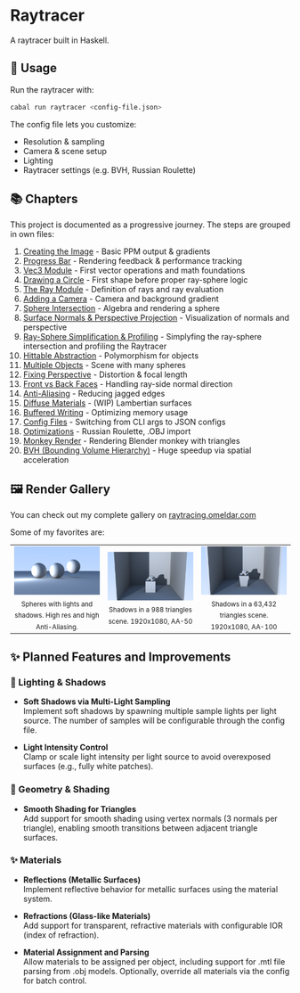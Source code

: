 # Raytracer

A raytracer built in Haskell.

## 🚀 Usage

Run the raytracer with:

```bash
cabal run raytracer <config-file.json>
```

The config file lets you customize:

- Resolution & sampling
- Camera & scene setup
- Lighting
- Raytracer settings (e.g. BVH, Russian Roulette)

## 📚 Chapters

This project is documented as a progressive journey. The steps are grouped in own files:

1. [Creating the Image](./docs/01_image.md) - Basic PPM output & gradients
2. [Progress Bar](./docs/02_progress_bar.md) - Rendering feedback & performance tracking
3. [Vec3 Module](./docs/03_vec3.md) - First vector operations and math foundations
4. [Drawing a Circle](./docs/04_circle.md) - First shape before proper ray-sphere logic
5. [The Ray Module](./docs/05_ray.md) - Definition of rays and ray evaluation
6. [Adding a Camera](./docs/06_camera.md) - Camera and background gradient
7. [Sphere Intersection](./docs/07_sphere.md) - Algebra and rendering a sphere
8. [Surface Normals & Perspective Projection](./docs/08_normals_and_perspective.md) - Visualization of normals and perspective
9. [Ray-Sphere Simplification & Profiling](./docs/09_simplifications_and_profiling.md) - Simplyfing the ray-sphere intersection and profiling the Raytracer
10. [Hittable Abstraction](./docs/10_hittable_abstraction.md) - Polymorphism for objects
11. [Multiple Objects](./docs/11_multiple_objects.md) - Scene with many spheres
12. [Fixing Perspective](./docs/12_fixing_perspective.md) - Distortion & focal length
13. [Front vs Back Faces](./docs/13_front_vs_backfaces.md) - Handling ray-side normal direction
14. [Anti-Aliasing](./docs/14_anti_aliasing.md) - Reducing jagged edges
15. [Diffuse Materials](./docs/15_diffuse_materials.md) - (WIP) Lambertian surfaces
16. [Buffered Writing](./docs/16_buffered_writing.md) - Optimizing memory usage
17. [Config Files](./docs/17_config_files.md) - Switching from CLI args to JSON configs
18. [Optimizations](./docs/18_optimizations.md) - Russian Roulette, .OBJ import
19. [Monkey Render](./docs/19_monkey_render.md) - Rendering Blender monkey with triangles
20. [BVH (Bounding Volume Hierarchy)](./docs/20_bvh.md) - Huge speedup via spatial acceleration

## 🖼️ Render Gallery

You can check out my complete gallery on [raytracing.omeldar.com](https://raytracing.omeldar.com)

Some of my favorites are:

<div align="center">

<table>
  <tr>
    <td align="center" width="33%">
      <img src="./docs/media/renders/20250313-175001.png" alt="Spheres, Lights, Shadows" width="100%"/><br/>
      <sub>Spheres with lights and shadows. High res and high Anti-Aliasing.</sub>
    </td>
    <td align="center" width="33%">
      <img src="./docs/media/other/complicated_scene.png" alt="988 triangles scene" width="100%"/><br/>
      <sub>Shadows in a 988 triangles scene. 1920x1080, AA-50</sub>
    </td>
    <td align="center" width="33%">
      <img src="./docs/media/other/complex_monkey.png" alt="63k triangles scene" width="100%"/><br/>
      <sub>Shadows in a 63,432 triangles scene. 1920x1080, AA-100</sub>
    </td>
  </tr>
</table>

</div>

## ✨ Planned Features and Improvements

### 🌆 Lighting & Shadows

- **Soft Shadows via Multi-Light Sampling**  
  Implement soft shadows by spawning multiple sample lights per light source. The number of samples will be configurable through the config file.

- **Light Intensity Control**  
  Clamp or scale light intensity per light source to avoid overexposed surfaces (e.g., fully white patches).

### 🔷 Geometry & Shading

- **Smooth Shading for Triangles**  
  Add support for smooth shading using vertex normals (3 normals per triangle), enabling smooth transitions between adjacent triangle surfaces.

### ✨ Materials

- **Reflections (Metallic Surfaces)**  
  Implement reflective behavior for metallic surfaces using the material system.

- **Refractions (Glass-like Materials)**  
  Add support for transparent, refractive materials with configurable IOR (index of refraction).

- **Material Assignment and Parsing**  
  Allow materials to be assigned per object, including support for .mtl file parsing from .obj models. Optionally, override all materials via the config for batch control.